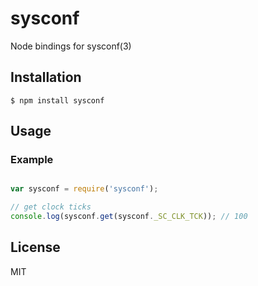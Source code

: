 # sysconf 

Node bindings for sysconf(3)

## Installation

```
$ npm install sysconf 
 ```

## Usage

### Example

```js

var sysconf = require('sysconf');

// get clock ticks 
console.log(sysconf.get(sysconf._SC_CLK_TCK)); // 100

```

## License

MIT

